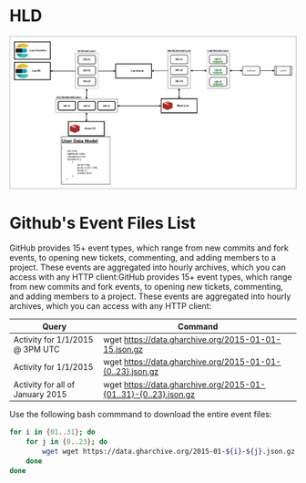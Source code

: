# HLD
![Project High Level Design](HLD.png)

# Github's Event Files List
GitHub provides 15+ event types, which range from new commits and fork events, to opening new tickets, commenting, and adding members to a project. These events are aggregated into hourly archives, which you can access with any HTTP client:GitHub provides 15+ event types, which range from new commits and fork events, to opening new tickets, commenting, and adding members to a project. These events are aggregated into hourly archives, which you can access with any HTTP client:

|Query|Command|
|---|---|
|Activity for 1/1/2015 @ 3PM UTC|wget https://data.gharchive.org/2015-01-01-15.json.gz|
|Activity for 1/1/2015|wget https://data.gharchive.org/2015-01-01-{0..23}.json.gz|
|Activity for all of January 2015|wget https://data.gharchive.org/2015-01-{01..31}-{0..23}.json.gz|

Use the following bash commmand to download the entire event files:
```bash
for i in {01..31}; do
	for j in {0..23}; do
		wget wget https://data.gharchive.org/2015-01-${i}-${j}.json.gz
    done
done
```

